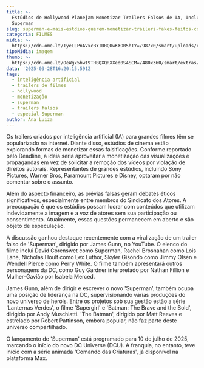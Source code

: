```yaml
---
title: >-
  Estúdios de Hollywood Planejam Monetizar Trailers Falsos de IA, Incluindo
  Superman
slug: superman-e-mais-estdios-querem-monetizar-trailers-fakes-feitos-com-ia-entenda
categoria: FILMES
midia: >-
  https://cdn.ome.lt/IyeLLPnAVxcBYIDRQ0wKXOR5hIY=/987x0/smart/uploads/conteudo/fotos/OMELETE_CAPA_-_2025-03-28T124427.192.png
tipoMidia: imagem
thumb: >-
  https://cdn.ome.lt/OeWgx5hwI9THBQXQRXXed0S4SCM=/480x360/smart/extras/conteudos/omelete_THUMB_-_2025-03-28T124407.927.png
data: '2025-03-28T16:20:15.591Z'
tags:
  - inteligência artificial
  - trailers de filmes
  - hollywood
  - monetização
  - superman
  - trailers falsos
  - especial-Superman
author: Ana Luiza
---
```


Os trailers criados por inteligência artificial (IA) para grandes filmes têm se popularizado na internet. Diante disso, estúdios de cinema estão explorando formas de monetizar essas falsificações. Conforme reportado pelo Deadline, a ideia seria aproveitar a monetização das visualizações e propagandas em vez de solicitar a remoção dos vídeos por violação de direitos autorais. Representantes de grandes estúdios, incluindo Sony Pictures, Warner Bros, Paramount Pictures e Disney, optaram por não comentar sobre o assunto.

Além do aspecto financeiro, as prévias falsas geram debates éticos significativos, especialmente entre membros do Sindicato dos Atores. A preocupação é que os estúdios possam lucrar com conteúdos que utilizam indevidamente a imagem e a voz de atores sem sua participação ou consentimento. Atualmente, essas questões permanecem em aberto e são objeto de especulação.

A discussão ganhou destaque recentemente com a viralização de um trailer falso de 'Superman', dirigido por James Gunn, no YouTube. O elenco do filme inclui David Corenswet como Superman, Rachel Brosnahan como Lois Lane, Nicholas Hoult como Lex Luthor, Skyler Gisondo como Jimmy Olsen e Wendell Pierce como Perry White. O filme também apresentará outros personagens da DC, como Guy Gardner interpretado por Nathan Fillion e Mulher-Gavião por Isabela Merced.

James Gunn, além de dirigir e escrever o novo 'Superman', também ocupa uma posição de liderança na DC, supervisionando várias produções do novo universo de heróis. Entre os projetos sob sua gestão estão a série 'Lanternas Verdes', o filme 'Supergirl' e 'Batman: The Brave and the Bold', dirigido por Andy Muschiatti. 'The Batman', dirigido por Matt Reeves e estrelado por Robert Pattinson, embora popular, não faz parte deste universo compartilhado.

O lançamento de 'Superman' está programado para 10 de julho de 2025, marcando o início do novo DC Universe (DCU). A franquia, no entanto, teve início com a série animada 'Comando das Criaturas', já disponível na plataforma Max.
